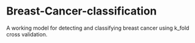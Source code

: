 # Breast-Cancer-classification
A working model for detecting and classifying breast cancer using k_fold cross validation. 
